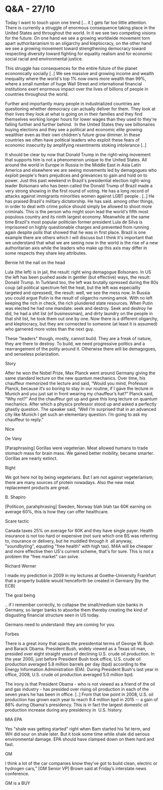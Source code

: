 # Q&A - 27/10

Today I want to touch upon one trend [... it ] gets far too little attention. There is currently a struggle of enormous consequence taking place in the United States and throughout the world. In it we see two competing visions for the future. On one hand we see a growing worldwide movement torn apart authoritarianism to an oligarchy and kleptocracy, on the other hand we see a growing movement toward strengthening democracy toward respecting diversity toward fighting for equality realism and for economic social racial and environmental justice.

This struggle has consequences for the entire future of the planet economically socially [..] We see massive and growing income and wealth inequality where the world's top 1% now owns more wealth than 99%, where a small number of huge Wall Street and international financial institutions exert enormous impact over the lives of billions of people in countries throughout the world.

Further and importantly many people in industrialized countries are questioning whether democracy can actually deliver for them. They look at their lives they look at what is going on in their families and they find themselves working longer hours for lower wages than they used to they're falling further and further behind.  In the United States they see billionaires buying elections and they see a political and economic elite growing wealthier even as their own children's future grow dimmer. In these countries we often have political leaders who exploit these fears of economic insecurity by amplifying resentments stoking intolerance [..]

It should be clear by now that Donald Trump in the right-wing movement that supports him is not a phenomenon unique to the United States. All around the world in Europe in Russia in the Middle East in Asia Latin America and elsewhere we are seeing movements led by demagogues who exploit people's fears prejudices and grievances to gain and hold on to power. Just this past weekend in Brazil's presidential election right-wing leader Bolsonaro who has been called the Donald Trump of Brazil made a very strong showing in the first round of voting. He has a long record of attacks against immigrants minorities women against LGBT people . [..] He has praised Brazil's military dictatorship. He has said. among other things, in order to deal with crime police should simply be allowed to shoot more criminals. This is the person who might soon lead the world's fifth most populous country and its ninth largest economy. Meanwhile at the same time Brazil's most popular politician former president Lula de Silva is imprisoned on highly questionable charges and prevented from running again despite polls that showed that he was in first place. Brazil is one example there are others which I will discuss but I think it's important that we understand that what we are seeing now in the world is the rise of a new authoritarian axis while the leaders who make up this axis may differ in some respects they share key attributes.

Bernie hit the nail on the head

Lula (the left) is in jail, the result: right wing demagogue Bolsonaro. In US the left has been pushed aside in gentler (but effective) ways, the result: Donald Trump. In Turkland too, the left was brutally opressed during the 80s coup (all political spectrum felt the heat, but the left was especiallly targeted and opressed), the result: well, we see the mess now. In Russia you could argue Putin is the result of oligarchs running amok. With no left keeping the rich in check, the rich plundered state resources. When Putin was elected he had one mandate: seek and destroy. Seek and destroy he did, he had a shit list (of businessman), and dirty laundry on the people in that shit list, he took them out one by one. Now there is a different oligarchy, and kleptocracy, but they are connected to someone (at least it is assumed) who garnered more votes than the next guy.

These "leaders" though, mostly, cannot build. They are a freak of nature, they are there to destroy. To build, we need progressive politics and a rearrangement of the polity around it. Otherwise there will be demagogues, and senseless polarization.

Story

After he won the Nobel Prize, Max Planck went around Germany giving the same standard lecture on the new quantum mechanics. Over time, his chauffeur memorized the lecture and said, “Would you mind, Professor Planck, because it’s so boring to stay in our routine, if I gave the lecture in Munich and you just sat in front wearing my chauffeur’s hat?” Planck said, “Why not?” And the chauffeur got up and gave this long lecture on quantum mechanics. After which a physics professor stood up and asked a perfectly ghastly question. The speaker said, “Well I’m surprised that in an advanced city like Munich I get such an elementary question. I’m going to ask my chauffeur to reply.”

Nice

De Vany

[Paraphrasing] Gorillas were vegeterian. Meat allowed humans to trade
stomach mass for brain mass. We gained better mobility, became
smarter. Gorillas are nearly extinct.

Right

We got here not by being vegeterians. But I am not against
vegeterianism; there are many sources of protein nowadays. Also the
new meat replacement products are great.

B. Shapiro

[Politicon, parahphrasing] Sweden, Norway blah blah tax 60K earning on
average 60%, this is how they can offer healthcare.

Scare tactic

Canada taxes 25% on average for 60K and they have single payer. Health
insurance is not too hard or expensive (not sure which one BS was
referring to, insurance or delivery, but he muddled through it  all
anyway, "soundbyting", equating "free health" with high tax). M4A will
be cheaper and more effective then US's current scheme, that's for
sure. This is not a problem the "free market" can solve.

Richard Werner

I made my prediction in 2009 in my lectures at Goethe-University
Frankfurt that a property bubble would henceforth be created in
Germany [by the ECB]

The goal being

.. if I remember correctly, to collapse the small/medium size banks in
Germany, so larger banks to absorbe them thereby creating the kind of
disgusting financial structure seen in US today.

Germans need to understand: they are coming for you.

Forbes

There is a great irony that spans the presidential terms of George
W. Bush and Barack Obama. President Bush, widely viewed as a Texas oil
man, presided over eight straight years of declining U.S. crude oil
production. In the year 2000, just before President Bush took office,
U.S. crude oil production averaged 5.8 million barrels per day (bpd)
according to the Energy Information Administration (EIA). During
President Bush's last year in office, 2008, U.S. crude oil production
averaged 5.0 million bpd.

The irony is that President Obama - who is not viewed as a friend of
the oil and gas industry - has presided over rising oil production in
each of the seven years he has been in office. [..] From that low
point in 2008, U.S. oil production has grown each year to reach 9.4
million bpd in 2015 -- a gain of 88% during Obama's presidency. This
is in fact the largest domestic oil production increase during any
presidency in  U.S. history.

MIA EPA

Yes "shale was getting started" right when Bam started his 1st term,
and WH did sour on shale later. But it took some time while shale did
serious environmental damage. EPA should have clamped down on them
hard and fast.

GM

I think a lot of the car companies know they’ve got to build clean,
electric or hydrogen cars,” [GM Senior VP] Brown said at Friday’s
interstate news conference.

GM is a BUY















